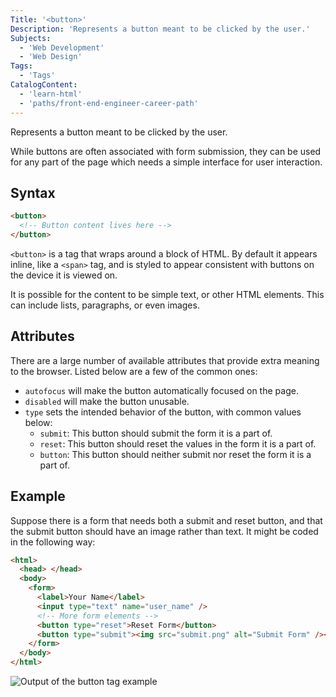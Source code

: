 ```yaml
---
Title: '<button>'
Description: 'Represents a button meant to be clicked by the user.'
Subjects:
  - 'Web Development'
  - 'Web Design'
Tags:
  - 'Tags'
CatalogContent:
  - 'learn-html'
  - 'paths/front-end-engineer-career-path'
---
```


Represents a button meant to be clicked by the user.

While buttons are often associated with form submission, they can be used for any part of the page which needs a simple interface for user interaction.

## Syntax

```html
<button>
  <!-- Button content lives here -->
</button>
```

`<button>` is a tag that wraps around a block of HTML. By default it appears inline, like a `<span>` tag, and is styled to appear consistent with buttons on the device it is viewed on.

It is possible for the content to be simple text, or other HTML elements. This can include lists, paragraphs, or even images.

## Attributes

There are a large number of available attributes that provide extra meaning to the browser. Listed below are a few of the common ones:

- `autofocus` will make the button automatically focused on the page.
- `disabled` will make the button unusable.
- `type` sets the intended behavior of the button, with common values below:
  - `submit`: This button should submit the form it is a part of.
  - `reset`: This button should reset the values in the form it is a part of.
  - `button`: This button should neither submit nor reset the form it is a part of.

## Example

Suppose there is a form that needs both a submit and reset button, and that the submit button should have an image rather than text. It might be coded in the following way:

```html
<html>
  <head> </head>
  <body>
    <form>
      <label>Your Name</label>
      <input type="text" name="user_name" />
      <!-- More form elements -->
      <button type="reset">Reset Form</button>
      <button type="submit"><img src="submit.png" alt="Submit Form" /></button>
    </form>
  </body>
</html>
```

![Output of the button tag example](https://raw.githubusercontent.com/Codecademy/main/media/html-button-example.png)
